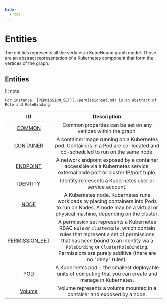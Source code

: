 ```yaml
---
hide:
  - toc
---
```


# Entities

Tne entities represents all the vertices in KubeHound graph model. Those are an abstract representation of a Kubernetes component that form the vertices of the graph.

## Entities

!!! note

    For instance: [PERMISSION_SET](./permissionset.md) is an abstract of Role and RoleBinding.

|                  ID                  |                                                                                                                                 Description                                                                                                                                 |
| :----------------------------------: | :-------------------------------------------------------------------------------------------------------------------------------------------------------------------------------------------------------------------------------------------------------------------------: |
|        [COMMON](./common.md)         |                                                                                                       Common properties can be set on any vertices within the graph.                                                                                                        |
|     [CONTAINER](./container.md)      |                                                                         A container image running on a Kubernetes pod. Containers in a Pod are co-located and co-scheduled to run on the same node.                                                                         |
|      [ENDPOINT](./endpoint.md)       |                                                                         A network endpoint exposed by a container accessible via a Kubernetes service, external node port or cluster IP/port tuple.                                                                         |
|      [IDENTITY](./identity.md)       |                                                                                                          Identity represents a Kubernetes user or service account.                                                                                                          |
|          [NODE](./node.md)           |                                                    A Kubernetes node. Kubernetes runs workloads by placing containers into Pods to run on Nodes. A node may be a virtual or physical machine, depending on the cluster.                                                     |
| [PERMISSION_SET](./permissionset.md) | A permission set represents a Kubernetes RBAC `Role` or `ClusterRole`, which contain rules that represent a set of permissions that has been bound to an identity via a `RoleBinding` or `ClusterRoleBinding`. Permissions are purely additive (there are no "deny" rules). |
|           [POD](./pod.md)            |                                                                                 A Kubernetes pod - the smallest deployable units of computing that you can create and manage in Kubernetes.                                                                                 |
|        [Volume](./volume.md)         |                                                                                                  Volume represents a volume mounted in a container and exposed by a node.                                                                                                   |
